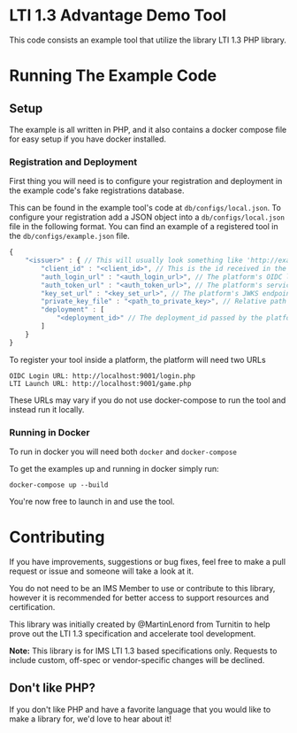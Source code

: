 # LTI 1.3 Advantage Demo Tool
This code consists an example tool that utilize the library LTI 1.3 PHP library.

# Running The Example Code

## Setup
The example is all written in PHP, and it also contains a docker compose file for easy setup if you have docker installed.

### Registration and Deployment
First thing you will need is to configure your registration and deployment in the example code's fake registrations database.

This can be found in the example tool's code at `db/configs/local.json`.
To configure your registration add a JSON object into a `db/configs/local.json` file in the following format. You can find an example of a registered tool in the `db/configs/example.json` file.

```javascript
{
    "<issuer>" : { // This will usually look something like 'http://example.com'
        "client_id" : "<client_id>", // This is the id received in the 'aud' during a launch
        "auth_login_url" : "<auth_login_url>", // The platform's OIDC login endpoint
        "auth_token_url" : "<auth_token_url>", // The platform's service authorization endpoint
        "key_set_url" : "<key_set_url>", // The platform's JWKS endpoint
        "private_key_file" : "<path_to_private_key>", // Relative path to the tool's private key
        "deployment" : [
            "<deployment_id>" // The deployment_id passed by the platform during launch
        ]
    }
}
```

To register your tool inside a platform, the platform will need two URLs

```
OIDC Login URL: http://localhost:9001/login.php
LTI Launch URL: http://localhost:9001/game.php
```

These URLs may vary if you do not use docker-compose to run the tool and instead run it locally.

### Running in Docker
To run in docker you will need both `docker` and `docker-compose`

To get the examples up and running in docker simply run:
```
docker-compose up --build
```

You're now free to launch in and use the tool.


# Contributing
If you have improvements, suggestions or bug fixes, feel free to make a pull request or issue and someone will take a look at it.

You do not need to be an IMS Member to use or contribute to this library, however it is recommended for better access to support resources and certification.

This library was initially created by @MartinLenord from Turnitin to help prove out the LTI 1.3 specification and accelerate tool development.

**Note:** This library is for IMS LTI 1.3 based specifications only. Requests to include custom, off-spec or vendor-specific changes will be declined.

## Don't like PHP?
If you don't like PHP and have a favorite language that you would like to make a library for, we'd love to hear about it!
